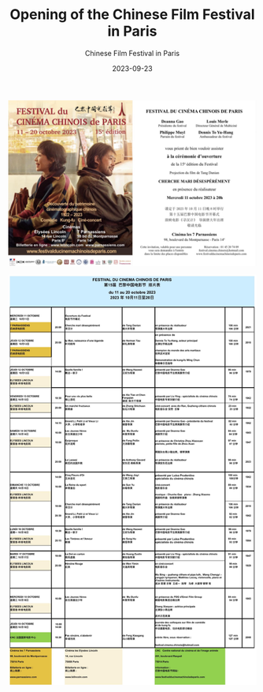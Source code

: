 ﻿---
layout: post
read_time: true
show_date: true
title: "Opening of the Chinese Film Festival in Paris"
date: 2023-09-23
img: posts/20231011/p1.jpg
tags: [Film Festival]
category: Announcement
author: Chinese Film Festival in Paris
description: "Opening of the Chinese Film Festival in Paris"
---

![Poster](./assets/img/posts/20231011/p1.jpg)

![Poster](./assets/img/posts/20231011/p2.jpg)